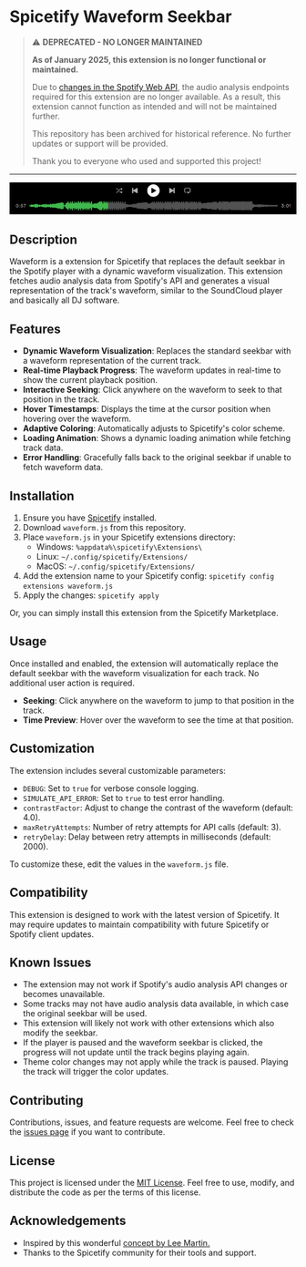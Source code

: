 # Spicetify Waveform Seekbar

> ⚠️ **DEPRECATED - NO LONGER MAINTAINED**
>
> **As of January 2025, this extension is no longer functional or maintained.**
>
> Due to [changes in the Spotify Web API](https://developer.spotify.com/blog/2024-11-27-changes-to-the-web-api), the audio analysis endpoints required for this extension are no longer available. As a result, this extension cannot function as intended and will not be maintained further.
>
> This repository has been archived for historical reference. No further updates or support will be provided.
>
> Thank you to everyone who used and supported this project!

---

<p align="center">
  <img src="assets/waveform-example.jpg" alt="Waveform Seekbar Example" width="700"/>
</p>

## Description

Waveform is a extension for Spicetify that replaces the default seekbar in the Spotify player with a dynamic waveform visualization. This extension fetches audio analysis data from Spotify's API and generates a visual representation of the track's waveform, similar to the SoundCloud player and basically all DJ software.

## Features

- **Dynamic Waveform Visualization**: Replaces the standard seekbar with a waveform representation of the current track.
- **Real-time Playback Progress**: The waveform updates in real-time to show the current playback position.
- **Interactive Seeking**: Click anywhere on the waveform to seek to that position in the track.
- **Hover Timestamps**: Displays the time at the cursor position when hovering over the waveform.
- **Adaptive Coloring**: Automatically adjusts to Spicetify's color scheme.
- **Loading Animation**: Shows a dynamic loading animation while fetching track data.
- **Error Handling**: Gracefully falls back to the original seekbar if unable to fetch waveform data.

## Installation

1. Ensure you have [Spicetify](https://github.com/khanhas/spicetify-cli) installed.
2. Download `waveform.js` from this repository.
3. Place `waveform.js` in your Spicetify extensions directory:
   - Windows: `%appdata%\spicetify\Extensions\`
   - Linux: `~/.config/spicetify/Extensions/`
   - MacOS: `~/.config/spicetify/Extensions/`
4. Add the extension name to your Spicetify config: `spicetify config extensions waveform.js`
5. Apply the changes: `spicetify apply`

Or, you can simply install this extension from the Spicetify Marketplace.

## Usage

Once installed and enabled, the extension will automatically replace the default seekbar with the waveform visualization for each track. No additional user action is required.

- **Seeking**: Click anywhere on the waveform to jump to that position in the track.
- **Time Preview**: Hover over the waveform to see the time at that position.

## Customization

The extension includes several customizable parameters:

- `DEBUG`: Set to `true` for verbose console logging.
- `SIMULATE_API_ERROR`: Set to `true` to test error handling.
- `contrastFactor`: Adjust to change the contrast of the waveform (default: 4.0).
- `maxRetryAttempts`: Number of retry attempts for API calls (default: 3).
- `retryDelay`: Delay between retry attempts in milliseconds (default: 2000).

To customize these, edit the values in the `waveform.js` file.

## Compatibility

This extension is designed to work with the latest version of Spicetify. It may require updates to maintain compatibility with future Spicetify or Spotify client updates.

## Known Issues

- The extension may not work if Spotify's audio analysis API changes or becomes unavailable.
- Some tracks may not have audio analysis data available, in which case the original seekbar will be used.
- This extension will likely not work with other extensions which also modify the seekbar.
- If the player is paused and the waveform seekbar is clicked, the progress will not update until the track begins playing again.
- Theme color changes may not apply while the track is paused. Playing the track will trigger the color updates.

## Contributing

Contributions, issues, and feature requests are welcome. Feel free to check the [issues page](https://github.com/SPOTLAB-Live/Spicetify-waveform/issues) if you want to contribute.

## License

This project is licensed under the [MIT License](https://github.com/SPOTLAB-Live/Spicetify-waveform/blob/main/LICENSE.md). Feel free to use, modify, and distribute the code as per the terms of this license.

## Acknowledgements

- Inspired by this wonderful [concept by Lee Martin.](https://medium.com/swlh/creating-waveforms-out-of-spotify-tracks-b22030dd442b)
- Thanks to the Spicetify community for their tools and support.

